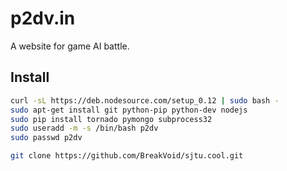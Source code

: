 p2dv.in
=======

A website for game AI battle.

## Install

```sh
curl -sL https://deb.nodesource.com/setup_0.12 | sudo bash -
sudo apt-get install git python-pip python-dev nodejs
sudo pip install tornado pymongo subprocess32
sudo useradd -m -s /bin/bash p2dv
sudo passwd p2dv
```

```sh
git clone https://github.com/BreakVoid/sjtu.cool.git
```
